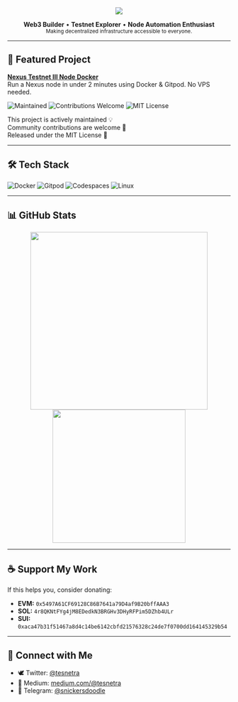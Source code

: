 <div align="center">
  <img src="https://capsule-render.vercel.app/api?type=waving&color=0:0c0c0c,100:00ffd5&height=160&section=header&text=Hi,%20I'm%20Tesnetra!&fontSize=35&fontAlignY=35" />
</div>

<p align="center">
  <b>Web3 Builder</b> • <b>Testnet Explorer</b> • <b>Node Automation Enthusiast</b><br/>
  <sub>Making decentralized infrastructure accessible to everyone.</sub>
</p>

---

## 🚀 Featured Project

**[Nexus Testnet III Node Docker](https://github.com/tesnetra/Nexus-Testnet-III-Node-Docker)**  
Run a Nexus node in under 2 minutes using Docker & Gitpod. No VPS needed.

![Maintained](https://img.shields.io/badge/status-maintained-brightgreen)
![Contributions Welcome](https://img.shields.io/badge/contributions-welcome-orange)
![MIT License](https://img.shields.io/badge/license-MIT-blue)

This project is actively maintained 💡  
Community contributions are welcome 🤝  
Released under the MIT License 📄

---

## 🛠️ Tech Stack

![Docker](https://img.shields.io/badge/-Docker-2496ED?style=flat-square&logo=docker&logoColor=white)
![Gitpod](https://img.shields.io/badge/-Gitpod-FFAE33?style=flat-square&logo=gitpod&logoColor=black)
![Codespaces](https://img.shields.io/badge/-GitHub%20Codespaces-181717?style=flat-square&logo=github)
![Linux](https://img.shields.io/badge/-Linux-FCC624?style=flat-square&logo=linux&logoColor=black)

---

## 📊 GitHub Stats

<p align="center">
  <img src="https://github-readme-stats.vercel.app/api?username=tesnetra&show_icons=true&theme=radical&hide=prs" width="400">
  <img src="https://github-readme-stats.vercel.app/api/top-langs/?username=tesnetra&layout=compact&theme=radical" width="300">
</p>

---

## ☕️ Support My Work

If this helps you, consider donating:

- **EVM:** `0x5497A61CF69128C86B7641a79D4af9B20bffAAA3`
- **SOL:** `4r8QKNtFYg4jM8EDedkN3BRGHv3DHyRFPim5DZhb4ULr`
- **SUI:** `0xaca47b31f51467a8d4c14be6142cbfd21576328c24de7f0700dd164145329b54`

---

## 📢 Connect with Me

- 🕊️ Twitter: [@tesnetra](https://twitter.com/tesnetra)
- 📖 Medium: [medium.com/@tesnetra](https://medium.com/@tesnetra)
- 💬 Telegram: [@snickersdoodle](https://t.me/snickersdoodle)
